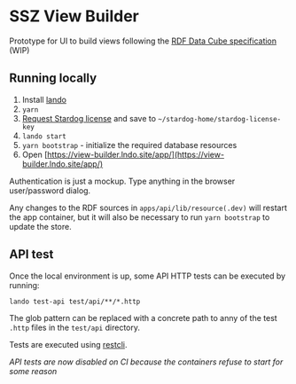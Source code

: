 # SSZ View Builder

Prototype for UI to build views following the [RDF Data Cube specification][cube] (WIP)

## Running locally

1. Install [lando](https://github.com/lando/lando/releases/latest)
2. `yarn`
3. [Request Stardog license](https://www.stardog.com/download-free/) and save to `~/stardog-home/stardog-license-key`
4. `lando start`
5. `yarn bootstrap` - initialize the required database resources
6. Open [https://view-builder.lndo.site/app/](https://view-builder.lndo.site/app/)

Authentication is just a mockup. Type anything in the browser user/password dialog.

Any changes to the RDF sources in `apps/api/lib/resource(.dev)` will restart the app container, but it will
also be necessary to run `yarn bootstrap` to update the store.

## API test

Once the local environment is up, some API HTTP tests can be executed by running:

```
lando test-api test/api/**/*.http
```

The glob pattern can be replaced with a concrete path to anny of the test `.http` files in the `test/api` directory.

Tests are executed using [restcli](https://github.com/restcli/restcli).

_API tests are now disabled on CI because the containers refuse to start for some reason_

[cube]: https://github.com/zazuko/cube-link
